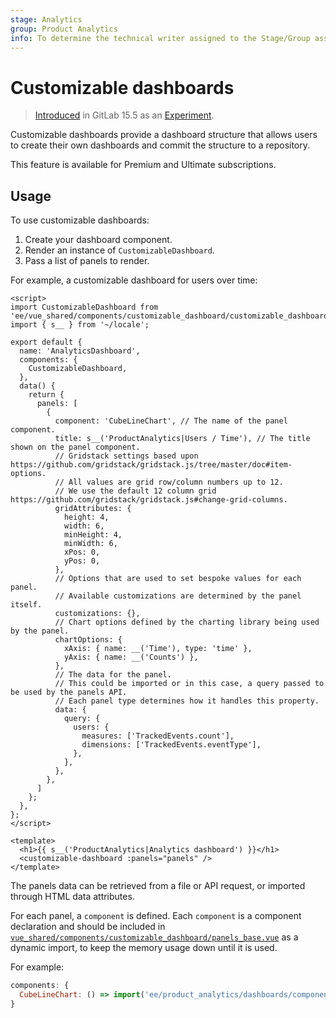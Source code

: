 ```yaml
---
stage: Analytics
group: Product Analytics
info: To determine the technical writer assigned to the Stage/Group associated with this page, see https://about.gitlab.com/handbook/product/ux/technical-writing/#assignments
---
```


# Customizable dashboards

> [Introduced](https://gitlab.com/gitlab-org/gitlab/-/merge_requests/98610) in GitLab 15.5 as an [Experiment](../../policy/alpha-beta-support.md#experiment).

Customizable dashboards provide a dashboard structure that allows users to create
their own dashboards and commit the structure to a repository.

This feature is available for Premium and Ultimate subscriptions.

## Usage

To use customizable dashboards:

1. Create your dashboard component.
1. Render an instance of `CustomizableDashboard`.
1. Pass a list of panels to render.

For example, a customizable dashboard for users over time:

```vue
<script>
import CustomizableDashboard from 'ee/vue_shared/components/customizable_dashboard/customizable_dashboard.vue';
import { s__ } from '~/locale';

export default {
  name: 'AnalyticsDashboard',
  components: {
    CustomizableDashboard,
  },
  data() {
    return {
      panels: [
        {
          component: 'CubeLineChart', // The name of the panel component.
          title: s__('ProductAnalytics|Users / Time'), // The title shown on the panel component.
          // Gridstack settings based upon https://github.com/gridstack/gridstack.js/tree/master/doc#item-options.
          // All values are grid row/column numbers up to 12.
          // We use the default 12 column grid https://github.com/gridstack/gridstack.js#change-grid-columns.
          gridAttributes: {
            height: 4,
            width: 6,
            minHeight: 4,
            minWidth: 6,
            xPos: 0,
            yPos: 0,
          },
          // Options that are used to set bespoke values for each panel.
          // Available customizations are determined by the panel itself.
          customizations: {},
          // Chart options defined by the charting library being used by the panel.
          chartOptions: {
            xAxis: { name: __('Time'), type: 'time' },
            yAxis: { name: __('Counts') },
          },
          // The data for the panel.
          // This could be imported or in this case, a query passed to be used by the panels API.
          // Each panel type determines how it handles this property.
          data: {
            query: {
              users: {
                measures: ['TrackedEvents.count'],
                dimensions: ['TrackedEvents.eventType'],
              },
            },
          },
        },
      ]
    };
  },
};
</script>

<template>
  <h1>{{ s__('ProductAnalytics|Analytics dashboard') }}</h1>
  <customizable-dashboard :panels="panels" />
</template>
```

The panels data can be retrieved from a file or API request, or imported through HTML data attributes.

For each panel, a `component` is defined. Each `component` is a component declaration and should be included in
[`vue_shared/components/customizable_dashboard/panels_base.vue`](https://gitlab.com/gitlab-org/gitlab/blob/master/ee/app/assets/javascripts/vue_shared/components/customizable_dashboard/panels_base.vue)
as a dynamic import, to keep the memory usage down until it is used.

For example:

```javascript
components: {
  CubeLineChart: () => import('ee/product_analytics/dashboards/components/panels/cube_line_chart.vue')
}
```
